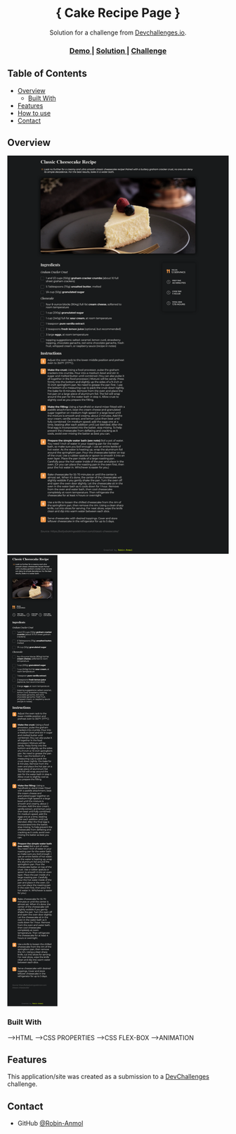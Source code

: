 <h1 align="center">{ Cake Recipe Page }</h1>

<div align="center">
   Solution for a challenge from  <a href="http://devchallenges.io" target="_blank">Devchallenges.io</a>.
</div>

<div align="center">
  <h3>
    <a href="https://robin-anmol.github.io/Cake-Recipe-page/">
      Demo
    </a>
    <span> | </span>
    <a href="https://devchallenges.io/solutions/vljIoFVuChEXR4ZnkpBV">
      Solution
    </a>
    <span> | </span>
    <a href="https://devchallenges.io/challenges/OEKdUZ6xs0h99C38XVht">
      Challenge
    </a>
  </h3>
</div>

<!-- TABLE OF CONTENTS -->

## Table of Contents

- [Overview](#overview)
  - [Built With](#built-with)
- [Features](#features)
- [How to use](#how-to-use)
- [Contact](#contact)

<!-- OVERVIEW -->

## Overview

![screenshot](desktop.jpg)
![screenshot](mobile.jpg)

### Built With

-->HTML
-->CSS PROPERTIES
-->CSS FLEX-BOX
-->ANIMATION

## Features

This application/site was created as a submission to a [DevChallenges](https://devchallenges.io/challenges) challenge.

## Contact

- GitHub [@Robin-Anmol](https://github.com/Robin-Anmol)
